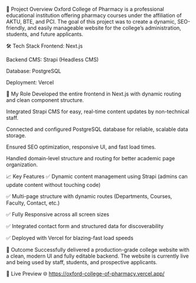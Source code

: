 📌 Project Overview
Oxford College of Pharmacy is a professional educational institution offering pharmacy courses under the affiliation of AKTU, BTE, and PCI.
The goal of this project was to create a dynamic, SEO-friendly, and easily manageable website for the college’s administration, students, and future applicants.

🛠️ Tech Stack
Frontend: Next.js

Backend CMS: Strapi (Headless CMS)

Database: PostgreSQL

Deployment: Vercel

🎯 My Role
Developed the entire frontend in Next.js with dynamic routing and clean component structure.

Integrated Strapi CMS for easy, real-time content updates by non-technical staff.

Connected and configured PostgreSQL database for reliable, scalable data storage.

Ensured SEO optimization, responsive UI, and fast load times.

Handled domain-level structure and routing for better academic page organization.

📈 Key Features
✅ Dynamic content management using Strapi (admins can update content without touching code)

✅ Multi-page structure with dynamic routes (Departments, Courses, Faculty, Contact, etc.)

✅ Fully Responsive across all screen sizes

✅ Integrated contact form and structured data for discoverability

✅ Deployed with Vercel for blazing-fast load speeds

🚀 Outcome
Successfully delivered a production-grade college website with a clean, modern UI and fully editable backend. The website is currently live and being used by staff, students, and prospective applicants.

🔗 Live Preview
🌐 https://oxford-college-of-pharmacy.vercel.app/
